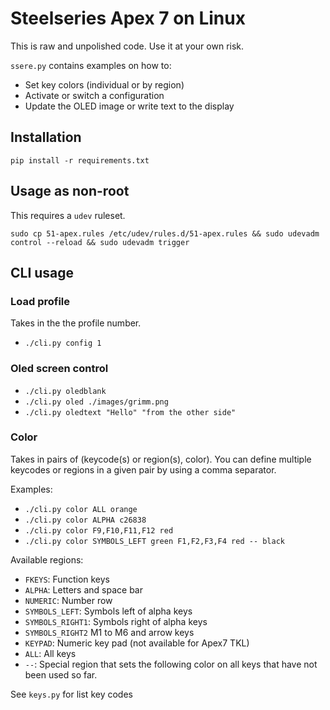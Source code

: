 # Steelseries Apex 7 on Linux

This is raw and unpolished code. Use it at your own risk.

`ssere.py` contains examples on how to:
- Set key colors (individual or by region)
- Activate or switch a configuration
- Update the OLED image or write text to the display

## Installation

```pip install -r requirements.txt```

## Usage as non-root

This requires a `udev` ruleset.

```sudo cp 51-apex.rules /etc/udev/rules.d/51-apex.rules && sudo udevadm control --reload && sudo udevadm trigger```

## CLI usage

### Load profile

Takes in the the profile number.

- `./cli.py config 1`

### Oled screen control

- `./cli.py oledblank`
- `./cli.py oled ./images/grimm.png`
- `./cli.py oledtext "Hello" "from the other side"`

### Color

Takes in pairs of (keycode(s) or region(s), color). You can define multiple keycodes or regions in a given pair by using a comma separator.

Examples:

- `./cli.py color ALL orange`
- `./cli.py color ALPHA c26838`
- `./cli.py color F9,F10,F11,F12 red`
- `./cli.py color SYMBOLS_LEFT green F1,F2,F3,F4 red -- black`

Available regions:

- `FKEYS`: Function keys
- `ALPHA`: Letters and space bar
- `NUMERIC`: Number row
- `SYMBOLS_LEFT`: Symbols left of alpha keys
- `SYMBOLS_RIGHT1`: Symbols right of alpha keys
- `SYMBOLS_RIGHT2` M1 to M6 and arrow keys
- `KEYPAD`: Numeric key pad (not available for Apex7 TKL)
- `ALL`: All keys
- `--`: Special region that sets the following color on all keys that have not been used so far.

See `keys.py` for list key codes
